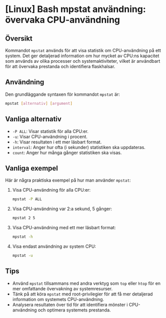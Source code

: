 # [Linux] Bash mpstat användning: övervaka CPU-användning

## Översikt
Kommandot `mpstat` används för att visa statistik om CPU-användning på ett system. Det ger detaljerad information om hur mycket av CPU:ns kapacitet som används av olika processer och systemaktiviteter, vilket är användbart för att övervaka prestanda och identifiera flaskhalsar.

## Användning
Den grundläggande syntaxen för kommandot `mpstat` är:

```bash
mpstat [alternativ] [argument]
```

## Vanliga alternativ
- `-P ALL`: Visar statistik för alla CPU:er.
- `-u`: Visar CPU-användning i procent.
- `-h`: Visar resultaten i ett mer läsbart format.
- `interval`: Anger hur ofta (i sekunder) statistiken ska uppdateras.
- `count`: Anger hur många gånger statistiken ska visas.

## Vanliga exempel
Här är några praktiska exempel på hur man använder `mpstat`:

1. Visa CPU-användning för alla CPU:er:
   ```bash
   mpstat -P ALL
   ```

2. Visa CPU-användning var 2:a sekund, 5 gånger:
   ```bash
   mpstat 2 5
   ```

3. Visa CPU-användning med ett mer läsbart format:
   ```bash
   mpstat -h
   ```

4. Visa endast användning av system CPU:
   ```bash
   mpstat -u
   ```

## Tips
- Använd `mpstat` tillsammans med andra verktyg som `top` eller `htop` för en mer omfattande övervakning av systemresurser.
- Tänk på att köra `mpstat` med root-privilegier för att få mer detaljerad information om systemets CPU-användning.
- Analysera resultaten över tid för att identifiera mönster i CPU-användning och optimera systemets prestanda.
